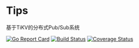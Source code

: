 # Tips 

基于TiKV的分布式Pub/Sub系统

[![Go Report Card](https://goreportcard.com/badge/github.com/shafreeck/tips)](https://goreportcard.com/report/github.com/shafreeck/tips)
[![Build Status](https://travis-ci.org/shafreeck/tips.svg?branch=master)](https://travis-ci.org/shafreeck/tips)
[![Coverage Status](https://coveralls.io/repos/github/shafreeck/tips/badge.svg?branch=master)](https://coveralls.io/github/shafreeck/tips?branch=master)
